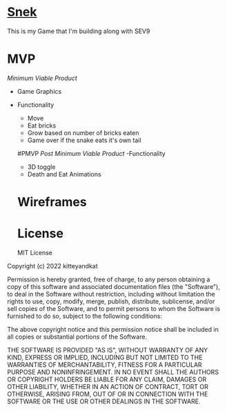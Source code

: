 # <a href="snek.html"> Snek</a>
This is my Game that I'm building along with SEV9

# MVP
*Minimum Viable Product*

- Game Graphics
- Functionality
  - Move
  - Eat bricks
  - Grow based on number of bricks eaten
  - Game over if the snake eats it's own tail

  #PMVP
  *Post Minimum Viable Product*
  -Functionality
    - 3D toggle
    - Death and Eat Animations 

  # Wireframes
  <!-- ![calculator](Calculator.png) -->

  # License 
  MIT License

Copyright (c) 2022 kitteyandkat

Permission is hereby granted, free of charge, to any person obtaining a copy
of this software and associated documentation files (the "Software"), to deal
in the Software without restriction, including without limitation the rights
to use, copy, modify, merge, publish, distribute, sublicense, and/or sell
copies of the Software, and to permit persons to whom the Software is
furnished to do so, subject to the following conditions:

The above copyright notice and this permission notice shall be included in all
copies or substantial portions of the Software.

THE SOFTWARE IS PROVIDED "AS IS", WITHOUT WARRANTY OF ANY KIND, EXPRESS OR
IMPLIED, INCLUDING BUT NOT LIMITED TO THE WARRANTIES OF MERCHANTABILITY,
FITNESS FOR A PARTICULAR PURPOSE AND NONINFRINGEMENT. IN NO EVENT SHALL THE
AUTHORS OR COPYRIGHT HOLDERS BE LIABLE FOR ANY CLAIM, DAMAGES OR OTHER
LIABILITY, WHETHER IN AN ACTION OF CONTRACT, TORT OR OTHERWISE, ARISING FROM,
OUT OF OR IN CONNECTION WITH THE SOFTWARE OR THE USE OR OTHER DEALINGS IN THE
SOFTWARE.
